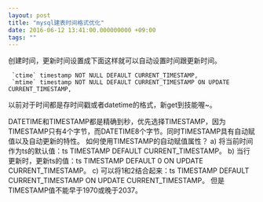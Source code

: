 ```yaml
---
layout: post
title: "mysql建表时间格式优化"
date: 2016-06-12 13:41:00.000000000 +09:00
tags: ""
---
```

创建时间，更新时间设置成下面这样就可以自动设置时间跟更新时间。
 

     `ctime` timestamp NOT NULL DEFAULT CURRENT_TIMESTAMP,
     `mtime` timestamp NOT NULL DEFAULT CURRENT_TIMESTAMP ON UPDATE CURRENT_TIMESTAMP,

以前对于时间都是存时间戳或者datetime的格式，新get到技能喔~。

DATETIME和TIMESTAMP都是精确到秒，优先选择TIMESTAMP，因为TIMESTAMP只有4个字节，而DATETIME8个字节。同时TIMESTAMP具有自动赋值以及自动更新的特性。
如何使用TIMESTAMP的自动赋值属性？
a) 将当前时间作为ts的默认值：ts TIMESTAMP DEFAULT CURRENT_TIMESTAMP。
b) 当行更新时，更新ts的值：ts TIMESTAMP DEFAULT 0 ON UPDATE CURRENT_TIMESTAMP。
c) 可以将1和2结合起来：ts TIMESTAMP DEFAULT CURRENT_TIMESTAMP ON UPDATE CURRENT_TIMESTAMP。
但是TIMESTAMP值不能早于1970或晚于2037。
